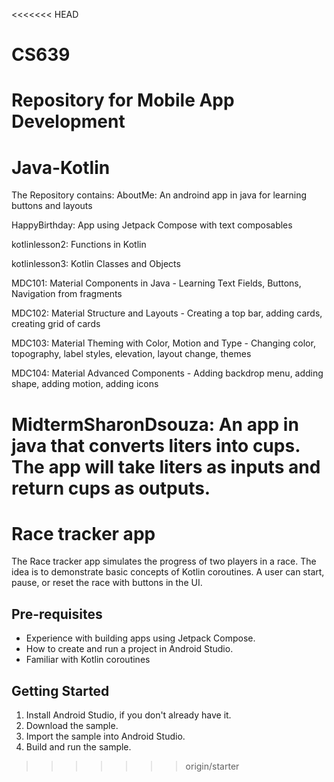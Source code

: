 <<<<<<< HEAD
# CS639
# Repository for Mobile App Development 
# Java-Kotlin

The Repository contains:
AboutMe: An androind app in java for learning buttons and layouts

HappyBirthday: App using Jetpack Compose with text composables

kotlinlesson2: Functions in Kotlin

kotlinlesson3: Kotlin Classes and Objects

MDC101: Material Components in Java - Learning Text Fields, Buttons, Navigation from fragments 

MDC102: Material Structure and Layouts - Creating a top bar, adding cards, creating grid of cards

MDC103: Material Theming with Color, Motion and Type - Changing color, topography, label styles, elevation, layout change, themes

MDC104: Material Advanced Components - Adding backdrop menu, adding shape, adding motion, adding icons

MidtermSharonDsouza: An app in java that converts liters into cups. The app will take liters as inputs and return cups as outputs.
=======
Race tracker app
=================================

The Race tracker app simulates the progress of two players in a race. The idea is to demonstrate 
basic concepts of Kotlin coroutines. A user can start, pause, or reset the race with buttons in the 
UI.

Pre-requisites
--------------
* Experience with building apps using Jetpack Compose.
* How to create and run a project in Android Studio.
* Familiar with Kotlin coroutines


Getting Started
---------------
1. Install Android Studio, if you don't already have it.
2. Download the sample.
3. Import the sample into Android Studio.
4. Build and run the sample.
>>>>>>> origin/starter
